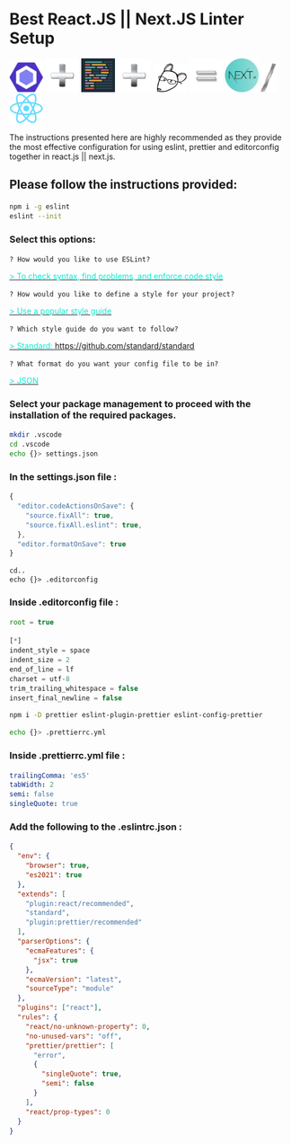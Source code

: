# Best React.JS || Next.JS Linter Setup

<img src='./assets/ESLint.webp' width='60px' alt='ESLint'>
<img src='./assets/plus.webp' width='60px' alt='Plus'>
<img src='./assets/prettier.webp' width='60px' alt='prettier'>
<img src='./assets/plus.webp' width='60px' alt='eslint'>
<img src='./assets/editorconfig.webp' width='60px' alt='editorconfig'>
<img src='./assets/equal.webp' width='60px' alt='editorconfig'>
<img src='./assets/Next.js.webp' width='60px' alt='Next.js'>
<img src='./assets/slash.webp' width='27px' alt='next js'>
<img src='./assets/React.webp' width='60px' alt='React'>

The instructions presented here are highly recommended as they provide the most effective configuration for using eslint, prettier and editorconfig together in react.js || next.js.

## Please follow the instructions provided:

```bash
npm i -g eslint
eslint --init
```

### Select this options:

`? How would you like to use ESLint?`

<ins><span style='color:#0aead4'>> To check syntax, find problems, and enforce code style</span></ins>

`? How would you like to define a style for your project?`

<ins><span style='color:#0aead4'>> Use a popular style guide</span></ins>

`? Which style guide do you want to follow?`

<ins><span style='color:#0aead4'>> Standard: https://github.com/standard/standard</span></ins>

`? What format do you want your config file to be in?`

<ins><span style='color:#0aead4'>> JSON</span></ins>

### Select your package management to proceed with the installation of the required packages.

```bash
mkdir .vscode
cd .vscode
echo {}> settings.json
```

### In the settings.json file :

```jsx
{
  "editor.codeActionsOnSave": {
    "source.fixAll": true,
    "source.fixAll.eslint": true,
  },
  "editor.formatOnSave": true
}
```

```
cd..
echo {}> .editorconfig
```

### Inside .editorconfig file :

```js
root = true

[*]
indent_style = space
indent_size = 2
end_of_line = lf
charset = utf-8
trim_trailing_whitespace = false
insert_final_newline = false
```

```bash
npm i -D prettier eslint-plugin-prettier eslint-config-prettier
```

```bash
echo {}> .prettierrc.yml
```

### Inside .prettierrc.yml file :

```yml
trailingComma: 'es5'
tabWidth: 2
semi: false
singleQuote: true
```

### Add the following to the .eslintrc.json :

```json
{
  "env": {
    "browser": true,
    "es2021": true
  },
  "extends": [
    "plugin:react/recommended",
    "standard",
    "plugin:prettier/recommended"
  ],
  "parserOptions": {
    "ecmaFeatures": {
      "jsx": true
    },
    "ecmaVersion": "latest",
    "sourceType": "module"
  },
  "plugins": ["react"],
  "rules": {
    "react/no-unknown-property": 0,
    "no-unused-vars": "off",
    "prettier/prettier": [
      "error",
      {
        "singleQuote": true,
        "semi": false
      }
    ],
    "react/prop-types": 0
  }
}
```

